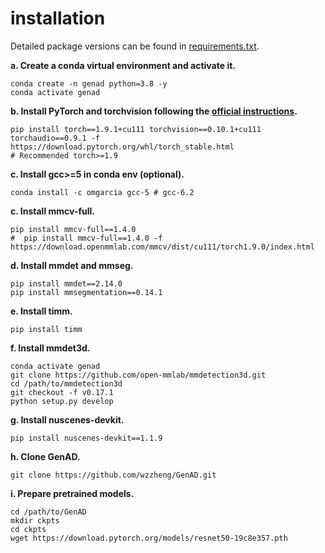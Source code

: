 # installation

Detailed package versions can be found in [requirements.txt](../requirements.txt).



**a. Create a conda virtual environment and activate it.**
```shell
conda create -n genad python=3.8 -y
conda activate genad
```

**b. Install PyTorch and torchvision following the [official instructions](https://pytorch.org/).**
```shell
pip install torch==1.9.1+cu111 torchvision==0.10.1+cu111 torchaudio==0.9.1 -f https://download.pytorch.org/whl/torch_stable.html
# Recommended torch>=1.9
```

**c. Install gcc>=5 in conda env (optional).**
```shell
conda install -c omgarcia gcc-5 # gcc-6.2
```

**c. Install mmcv-full.**
```shell
pip install mmcv-full==1.4.0
#  pip install mmcv-full==1.4.0 -f https://download.openmmlab.com/mmcv/dist/cu111/torch1.9.0/index.html
```

**d. Install mmdet and mmseg.**
```shell
pip install mmdet==2.14.0
pip install mmsegmentation==0.14.1
```

**e. Install timm.**
```shell
pip install timm
```

**f. Install mmdet3d.**
```shell
conda activate genad
git clone https://github.com/open-mmlab/mmdetection3d.git
cd /path/to/mmdetection3d
git checkout -f v0.17.1
python setup.py develop
```

**g. Install nuscenes-devkit.**
```shell
pip install nuscenes-devkit==1.1.9
```

**h. Clone GenAD.**
```shell
git clone https://github.com/wzzheng/GenAD.git
```

**i. Prepare pretrained models.**
```shell
cd /path/to/GenAD
mkdir ckpts
cd ckpts 
wget https://download.pytorch.org/models/resnet50-19c8e357.pth
```
